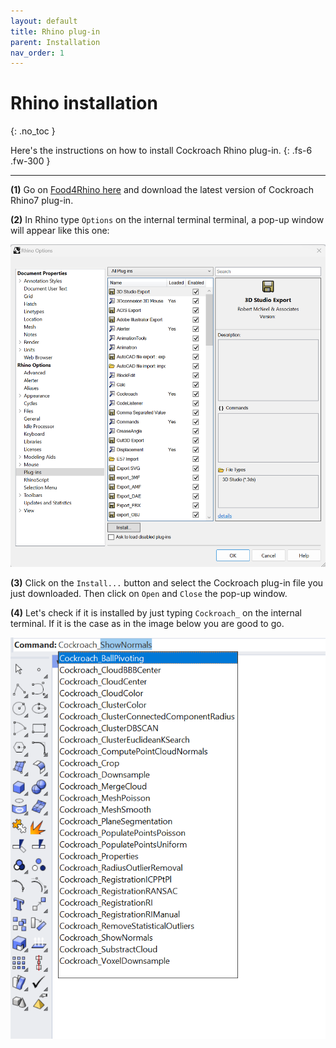 ```yaml
---
layout: default
title: Rhino plug-in
parent: Installation
nav_order: 1
---
```


# Rhino installation
{: .no_toc }

Here's the instructions on how to install Cockroach Rhino plug-in.
{: .fs-6 .fw-300 }

---

**(1)** Go on [Food4Rhino here](https://www.food4rhino.com/en/app/cockroach) and download the latest version of Cockroach Rhino7 plug-in.

**(2)** In Rhino type `Options` on the internal terminal terminal, a pop-up window will appear like this one:

![img_planesegmentation](https://github.com/ibois-epfl/Cockroach-documentation/blob/docu-alpha/img/installation/option_wind_rhino.png?raw=true)

**(3)** Click on the `Install...` button and select the Cockroach plug-in file you just downloaded. Then click on `Open` and `Close` the pop-up window.

**(4)** Let's check if it is installed by just typing `Cockroach_` on the internal terminal. If it is the case as in the image below you are good to go.

![img_planesegmentation](https://github.com/ibois-epfl/Cockroach-documentation/blob/docu-alpha/img/installation/check_rh_install.png?raw=true)